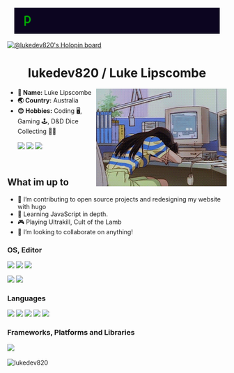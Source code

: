 <p align="center">
<img src="./assets/hello-world.gif" height="60"></img>
</p>

[![@lukedev820's Holopin board](https://holopin.io/api/user/board?user=lukedev820)](https://holopin.io/@lukedev820)

<h1 align="center">lukedev820 / Luke Lipscombe</h1>

<div>
<img src="assets/sleepingonkeyboard.gif" align="right" width="300">
<ul>
  <li><b>👦 Name:</b> Luke Lipscombe</li> 
  <li><b>🌏 Country:</b> Australia</li>
  <li><b>😊 Hobbies:</b> Coding 🖥️, Gaming 🕹️, D&D Dice Collecting 🐉🎲</li>
  <br>
  <a href="mailto:raidernight920@gmail.com"><img src="https://img.shields.io/badge/Gmail-D14836?style=for-the-badge&logo=gmail&logoColor=white"></img></a>
  <a href="https://luke-projects.xyz"><img src="https://img.shields.io/badge/website-000000?style=for-the-badge&logo=About.me&logoColor=white"></img></a>
  <a href="https://discordapp.com/users/333409270475522059"><img src="https://img.shields.io/badge/Discord-%237289DA.svg?style=for-the-badge&logo=discord&logoColor=white"></img></a>
</ul>
</div>
<br>
<h2>What im up to</h2>
<ul>
  <li>🔭 I’m contributing to open source projects and redesigning my website with hugo</li>
  <li>🌱 Learning JavaScript in depth.</li>
  <li>🎮 Playing Ultrakill, Cult of the Lamb</li>
  <li>👯 I’m looking to collaborate on anything!</li>
</ul>

<h3 align="left">OS, Editor</h3>
<p>
<a href="https://getfedora.org/"><img src="https://img.shields.io/badge/Fedora-294172?style=for-the-badge&logo=fedora&logoColor=white"></img></a>
<a href="https://linuxmint.com/"><img src="https://img.shields.io/badge/Linux%20Mint-87CF3E?style=for-the-badge&logo=Linux%20Mint&logoColor=white"></img></a>
<a href="https://www.microsoft.com/en-au/windows/"><img src="https://img.shields.io/badge/Windows-0078D6?style=for-the-badge&logo=windows&logoColor=white"></img></a>
</p>
<p>
<a href="https://code.visualstudio.com/"><img src="https://img.shields.io/badge/Visual%20Studio%20Code-0078d7.svg?style=for-the-badge&logo=visual-studio-code&logoColor=white"></img></a>
<a href="https://www.sublimetext.com/"><img src="https://img.shields.io/badge/sublime_text-%23575757.svg?style=for-the-badge&logo=sublime-text&logoColor=important"></img></a>
</p>

<h3 align="left">Languages</h3>
<p>
<a href="https://www.w3schools.com/html/default.asp"><img src="https://img.shields.io/badge/html5-%23E34F26.svg?style=for-the-badge&logo=html5&logoColor=white"></img></a>
<a href="https://www.w3schools.com/css/"><img src="https://img.shields.io/badge/css3-%231572B6.svg?style=for-the-badge&logo=css3&logoColor=white"></img></a>
<a href="https://www.javascript.com/"><img src="https://img.shields.io/badge/javascript-%23323330.svg?style=for-the-badge&logo=javascript&logoColor=%23F7DF1E"></img></a>
<a href="https://www.python.org/"><img src="https://img.shields.io/badge/python-3670A0?style=for-the-badge&logo=python&logoColor=ffdd54"></img></a>
<a href="https://www.gnu.org/software/bash/"><img src="https://img.shields.io/badge/shell_script-%23121011.svg?style=for-the-badge&logo=gnu-bash&logoColor=white"></img></a>
</p>


<h3 align="left">Frameworks, Platforms and Libraries</h3>

<a href="https://threejs.org/"><img src="https://img.shields.io/badge/threejs-black?style=for-the-badge&logo=three.js&logoColor=white"></img></a>

<p><img align="center" src="https://github-readme-stats.vercel.app/api/top-langs?username=lukedev820&show_icons=true&text_color=ffffff&bg_color=241f31&locale=en&layout=compact" alt="lukedev820" /></p>

